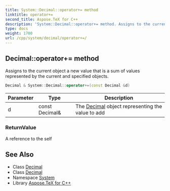 ```yaml
---
title: System::Decimal::operator+= method
linktitle: operator+=
second_title: Aspose.TeX for C++
description: 'System::Decimal::operator+= method. Assigns to the current object a new value that is a sum of values represented by the current and specified objects in C++.'
type: docs
weight: 1700
url: /cpp/system/decimal/operator+=/
---
```

## Decimal::operator+= method


Assigns to the current object a new value that is a sum of values represented by the current and specified objects.

```cpp
Decimal & System::Decimal::operator+=(const Decimal &d)
```


| Parameter | Type | Description |
| --- | --- | --- |
| d | const Decimal\& | The [Decimal](../) object representing the value to add |

### ReturnValue

A reference to the self

## See Also

* Class [Decimal](../)
* Class [Decimal](../)
* Namespace [System](../../)
* Library [Aspose.TeX for C++](../../../)
